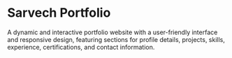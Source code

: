 # Sarvech Portfolio 
 A dynamic and interactive portfolio website with a user-friendly interface and responsive design, featuring sections for profile details, projects, skills, experience, certifications, and contact information.
